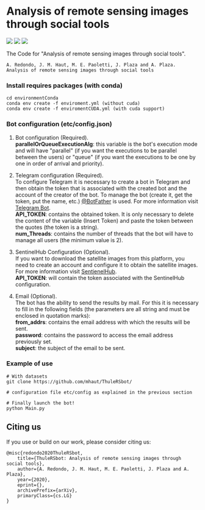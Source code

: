 # Analysis of remote sensing images through social tools

![](https://img.shields.io/github/stars/mhaut/ThuleRSbot.svg) ![](https://img.shields.io/github/forks/mhaut/ThuleRSbot.svg) ![](https://img.shields.io/github/issues/mhaut/ThuleRSbot.svg) 

The Code for "Analysis of remote sensing images through social tools".

```
A. Redondo, J. M. Haut, M. E. Paoletti, J. Plaza and A. Plaza.
Analysis of remote sensing images through social tools
```

### Install requires packages (with conda)
```
cd environmentConda
conda env create -f enviroment.yml (without cuda)
conda env create -f enviromentCUDA.yml (with cuda support)
```

### Bot configuration (etc/config.json)

1. Bot configuration (Required). <br/>
   **parallelOrQueueExecutionAlg**: this variable is the bot's execution mode and will have "parallel" (if you want the executions to be parallel between the users) or "queue" (if you want the executions to be one by one in order of arrival and priority).

2. Telegram configuration (Required).<br/>
    To configure Telegram it is necessary to create a bot in Telegram and then obtain the token that is associated with the created bot and the account of the creator of the bot. To manage the bot (create it, get the token, put the name, etc.) [@BotFather](https://t.me/botfather) is used. For more information visit [Telegram Bot](https://core.telegram.org/bots).<br/>
        **API_TOKEN**: contains the obtained token. It is only necessary to delete the content of the variable (Insert Token) and paste the token between the quotes (the token is a string).<br/>
        **num_Threads**: contains the number of threads that the bot will have to manage all users (the minimum value is 2).

3. SentinelHub Configuration (Optional). <br/>
    If you want to download the satellite images from this platform, you need to create an account and configure it to obtain the satellite images. For more information visit [SentienelHub](https://www.sentinel-hub.com/develop/dashboard/).<br/>
    **API_TOKEN**: will contain the token associated with the SentinelHub configuration.

4. Email (Optional). <br/>
    The bot has the ability to send the results by mail. For this it is necessary to fill in the following fields (the parameters are all string and must be enclosed in quotation marks):<br/>
    **from_addrs**: contains the email address with which the results will be sent.<br/>
    **password**: contains the password to access the email address previously set.<br/>
    **subject**: the subject of the email to be sent.<br/>

### Example of use
```
# With datasets
git clone https://github.com/mhaut/ThuleRSbot/

# configuration file etc/config as explained in the previous section

# Finally launch the bot!
python Main.py
```


## Citing us 

If you use or build on our work, please consider citing us:

```
@misc{redondo2020ThuleRSbot,
    title={ThuleRSbot: Analysis of remote sensing images through social tools},
    author={A. Redondo, J. M. Haut, M. E. Paoletti, J. Plaza and A. Plaza},
    year={2020},
    eprint={},
    archivePrefix={arXiv},
    primaryClass={cs.LG}
}
```
